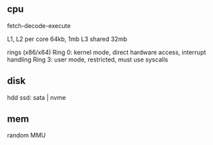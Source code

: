 ---
---
## cpu
fetch-decode-execute

L1, L2 per core 64kb, 1mb
L3 shared 32mb

rings (x86/x64)
Ring 0: kernel mode, direct hardware access, interrupt handling
Ring 3: user mode, restricted, must use syscalls

## disk 
hdd
ssd: sata | nvme

## mem
random 
MMU
